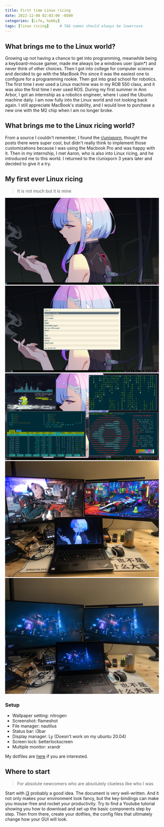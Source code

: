 ```yaml
---
title: First time Linux ricing
date: 2022-12-08 02:03:00 -0500
categories: [Life, hobby]
tags: [linux ricing]     # TAG names should always be lowercase
---
```


## What brings me to the Linux world?
Growing up not having a chance to get into programming, meanwhile being a keyboard-mouse gamer, made me always be a windows user (pain*) and never think of other choices. Then I got into college for computer science and decided to go with the MacBook Pro since it was the easiest one to configure for a programming rookie. Then got into grad school for robotics. The first time I ever used a Linux machine was in my ROB 550 class, and it was also the first time I ever used ROS. During my first summer in Ann Arbor, I got an internship as a robotics engineer, where I used the Ubuntu machine daily. I am now fully into the Linux world and not looking back again. I still appreciate MacBook's stability, and I would love to purchase a new one with the M2 chip when I am no longer broke.

## What brings me to the Linux ricing world?
From a source I couldn't remember, I found the [r/unixporn](https://www.reddit.com/r/unixporn/), thought the posts there were super cool, but didn't really think to implement those customizations because I was using the Macbook Pro and was happy with it. Then in my internship, I met Aaron, who is also into Linux ricing, and he introduced me to this world. I returned to the r/unixporn 3 years later and decided to give it a try.

## My first ever Linux ricing
> It is not much but it is mine

![ ](/assets/figures/2022-12-08-first-time-linux-ricing01.png)
![ ](/assets/figures/2022-12-08-first-time-linux-ricing02.png)
![ ](/assets/figures/2022-12-08-first-time-linux-ricing03.png)
![ ](/assets/figures/2022-12-08-first-time-linux-ricing04.jpg) 
![ ](/assets/figures/2022-12-08-first-time-linux-ricing05.jpg) 


### Setup
- Wallpaper setting: nitrogen
- Screenshot: flameshot
- File manager: nautilus
- Status bar: i3bar
- Display manager: Ly (Doesn't work on my ubuntu 20.04)
- Screen lock: betterlockscreen
- Multiple monitor: xrandr

My dotfiles are [here](https://github.com/sxy-sun/dotfiles/) if you are interested.

## Where to start
> For absolute newcomers who are absolutely clueless like who I was

Start with [i3](https://i3wm.org/) probably a good idea. The document is very well-written. And it not only makes your environment look fancy, but the key-bindings can make you mouse-free and rocket your productivity. Try to find a Youtube tutorial showing you how to download and set up the basic components step by step. Then from there, create your dotfiles, the config files that ultimately change how your GUI will look.